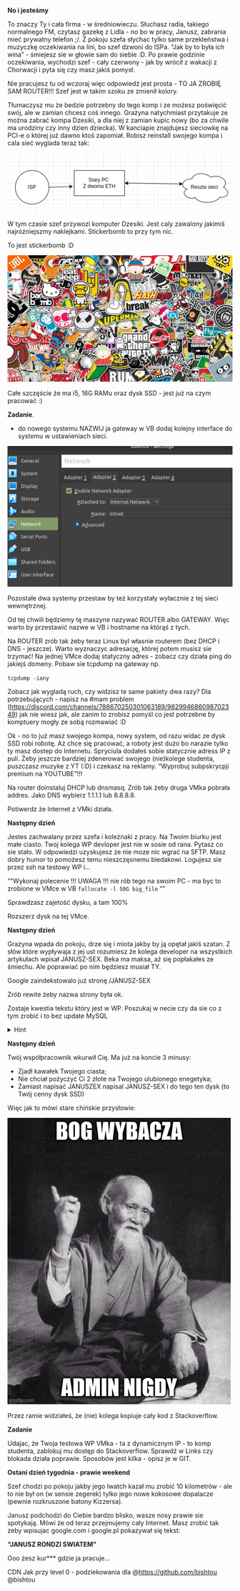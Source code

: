 **No i jesteśmy** 


To znaczy Ty i cała firma -  w średniowieczu. 
Słuchasz radia, takiego normalnego FM, czytasz gazekę z Lidla - no bo w pracy, Janusz, zabrania mieć prywatny telefon ;/. Z pokoju szefa słychac tylko same przekleństwa i muzyczkę oczekiwania na lini, bo szef dzwoni do ISPa. “Jak by to była ich wina” - śmiejesz sie w głowie sam do siebie :D. Po prawie godzinie oczekiwania, wychodzi szef - cały czerwony - jak by wrócił z wakacji z Chorwacji i pyta się czy masz jakiś pomysł.

Nie pracujesz tu od wczoraj więc odpowiedź jest prosta - 
TO JA ZROBIĘ SAM ROUTER!!!
Szef jest w takim szoku ze zmienił kolory.

Tłumaczysz mu że bedzie potrzebny do tego komp i ze możesz poświęcić swój, ale w zamian chcesz coś innego. 
Grażyna natychmiast przytakuje ze można zabrać kompa Dzesiki, a dla niej z zamian kupic nowy (bo za chwile ma urodziny czy inny dzien dziecka).
W kanciapie znajdujesz sieciowkę na PCI-e o której już dawno ktoś zapomiał.
Robisz reinstall swojego kompa i cala sieć wyglada teraz tak:

![boom](img/siec.png?raw=true "siec")

W tym czasie szef przywozi komputer Dzesiki. Jest caly zawalony jakimiś najróżniejszmy naklejkami. Stickerbomb to przy tym nic. 

To jest stickerbomb :D

![boom](img/sticketbomb.jpg?raw=true "stickerbomb")

Całe szczęście że ma i5, 16G RAMu oraz dysk SSD - jest już na czym pracować :)

**Zadanie**. 
- do nowego systemu NAZWIJ ja gateway w VB dodaj kolejny interface do systemu w ustawieniach sieci. 

![VB](img/VB2.png?raw=true "VB network")

Pozostałe dwa systemy przestaw by też korzystały wyłacznie z tej sieci wewnętrznej. 

Od tej chwili będziemy tę maszyne nazywać ROUTER albo GATEWAY. Więc warto by przestawić nazwe w VB i hostname na którąś z tych.

Na ROUTER zrób tak żeby teraz Linux byl własnie routerem (bez DHCP i DNS - jeszcze).
Warto wyznaczyc adresację, której potem musisz sie trzymać!
Na jednej VMce dodaj statyczny adres - zobacz czy działa ping do jakiejś domeny.
Pobaw sie tcpdump na gateway np.

`tcpdump -iany` 

Zobacz jak wygladą ruch, czy widzisz te same pakiety dwa razy? 
Dla potrzebujących - napisz na #mam problem (https://discord.com/channels/786670250301063189/982994686098702349) jak nie wiesz jak, ale zanim to zrobisz pomyśl co jest potrzebne by komptuery mogły ze sobą rozmawiać :D 

Ok - no to już masz swojego kompa, nowy system, od razu widac ze dysk SSD robi robotę. 
Aż chce się pracować, a roboty jest dużo bo narazie tylko ty masz dostep do Internetu. Spryciula dodałeś sobie statycznie adress IP z puli. Żeby jeszcze bardziej zdenerować swojego (nie)kolege studenta, puszczasz muzyke z YT (:D) i czekasz na reklamy. “Wyprobuj subpskrycpji premium na YOUTUBE”!!! 


Na router doinstaluj DHCP lub dnsmasq. Zrób tak żeby druga VMka pobrała addres.
Jako DNS wybierz 1.1.1.1 lub 8.8.8.8.

Potiwerdz że Internet z VMki działa.

**Następny dzień**

Jestes zachwalany przez szefa i koleżnaki z pracy. Na Twoim biurku jest małe ciasto.
Twoj kolega WP devloper jest nie w sosie od rana. Pytasz co sie stało.
W odpowiedzi uzyskujesz ze nie moze nic wgrać na SFTP.
Masz dobry humor to pomożesz temu nieszczęsnemu biedakowi. Logujesz sie przez ssh na testowy WP i...

“”Wykonaj polecenie 
!!! UWAGA !!! nie rób tego na swoim PC - ma byc to zrobione w VMce w VB
`fallocate -l 50G big_file`
“”

Sprawdzasz zajetość dysku, a tam 100% 

Rozszerz dysk na tej VMce.

**Następny dzień**

Grażyna wpada do pokoju, drze się i miota jakby by ją opętał jakiś szatan.
Z słów które wypływaja z jej ust rozumiesz że kolega developer na wszystkich artykułach wpisał JANUSZ-SEX. Beka ma maksa, aż się popłakałes ze śmiechu.
Ale poprawiać po nim będziesz musiał TY.

Google zaindekstowalo już stronę /JANUSZ-SEX 

Zrób rewite żeby nazwa strony była ok.

Zostaje kwestia tekstu który jest w WP.
Poszukaj w necie czy da sie co z tym zrobić i to bez update MySQL
<details><summary>Hint</summary>
https://httpd.apache.org/docs/2.4/mod/mod_substitute.html
</p>
</details>

**Następny dzień**

Twój współpracownik wkurwił Cię. 
Ma już na koncie 3 minusy: 
   - Zjadł kawałek Twojego ciasta;
   - Nie chciał pożyczyć Ci 2 złote na Twojego ulubionego enegetyka;
   - Zamiast napisać JANUSZEX napisal JANUSZ-SEX i do tego ten dysk (to Twój cenny dysk SSD)
   
Więc jak to mówi stare chińskie przysłowie:

![VB](img/przyslowie.jpeg?raw=true "przyslowie")

Przez ramie widziałeś, że (nie) kolega kopiuje cały kod z Stackoverflow.

**Zadanie**

Udajac, że Twoja testowa WP VMka - ta z dynamicznym IP - to komp studenta, zablokuj mu dostęp do Stackoverflow.
Sprawdź w Links czy blokada działa poprawie.
Sposobów jest kilka - opisz je w GIT.


**Ostani dzień tygodnia - prawie weekend**

Szef chodzi po pokoju jakby jego Iwatch kazał mu zrobić 10 kilometrów - ale to nie był on (w sensie zegerek) tylko jego nowe kokosowe dopalacze (pewnie rozkruszone batony Kizzersa).

Janusz podchodzi do Ciebie bardzo blisko, wasze nosy prawie sie spotykają.
Mówi że od teraz przejmujemy cały Internet.
Masz zrobić tak zeby wpisujac google.com i google.pl pokazywał się tekst:

**“JANUSZ RONDZI SWIATEM”**

Ooo żesz kur*** gdzie ja pracuje...

CDN
Jak przy level 0 - podziekowania dla @https://github.com/bishtou @bishtou





